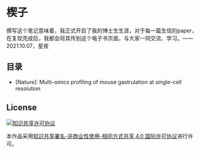 # 楔子

撰写这个笔记意味着，我正式开启了我的博士生生涯，对于每一篇生信的paper，在复现完成后，我都会将其传到这个电子书页面，与大家一同交流、学习。——2021.10.07，星夜

## 目录

- [Nature]: Multi-omics profiling of mouse gastrulation at single-cell resolution

## License

<a rel="license" href="http://creativecommons.org/licenses/by-nc-sa/4.0/"><img alt="知识共享许可协议" style="border-width:0" src="https://img.shields.io/badge/license-CC%20BY--NC--SA%204.0-lightgrey" /></a>

本作品采用<a rel="license" href="http://creativecommons.org/licenses/by-nc-sa/4.0/">知识共享署名-非商业性使用-相同方式共享 4.0 国际许可协议</a>进行许可。